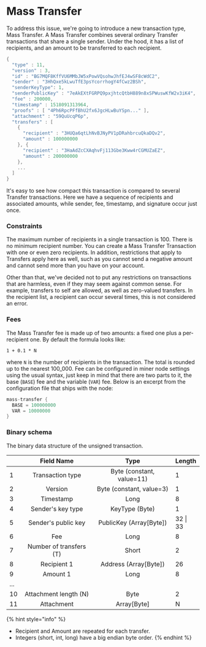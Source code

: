 # Mass Transfer

To address this issue, we're going to introduce a new transaction type, Mass Transfer. A Mass Transfer combines several ordinary Transfer transactions that share a single sender. Under the hood, it has a list of recipients, and an amount to be transferred to each recipient.

```cpp
{
  "type" : 11,
  "version" : 3,
  "id" : "BG7MQF8KffVU6MMbJW5xPowVQsohwJhfEJ4wSF8cWdC2",
  "sender" : "3HhQxe5kLwuTfE3psYcorrhogY4fCwz2BSh",
  "senderKeyType": 1,
  "senderPublicKey" : "7eAkEXtFGRPQ9pxjhtcQtbH889n8xSPWuswKfW2v3iK4",
  "fee" : 200000,
  "timestamp" : 1518091313964,
  "proofs" : [ "4Ph6RpcPFfBhU2fx6JgcHLwBuYSpn..." ],
  "attachment" : "59QuUcqP6p",
  "transfers" : [
    {
      "recipient" : "3HUQa6qtLhNvBJNyPV1pDRahbrcuQkaDQv2",
      "amount" : 100000000
    }, {
      "recipient" : "3HaAdZcCXAqhvFj113Gbe3Kww4rCGMUZaEZ",
      "amount" : 200000000
    },
    ...
  ]
}
```

It's easy to see how compact this transaction is compared to several Transfer transactions. Here we have a sequence of recipients and associated amounts, while sender, fee, timestamp, and signature occur just once.

### Constraints

The maximum number of recipients in a single transaction is 100. There is no minimum recipient number. You can create a Mass Transfer Transaction with one or even zero recipients. In addition, restrictions that apply to Transfers apply here as well, such as you cannot send a negative amount and cannot send more than you have on your account.

Other than that, we've decided not to put any restrictions on transactions that are harmless, even if they may seem against common sense. For example, transfers to self are allowed, as well as zero-valued transfers. In the recipient list, a recipient can occur several times, this is not considered an error.

### Fees

The Mass Transfer fee is made up of two amounts: a fixed one plus a per-recipient one. By default the formula looks like:

```text
1 + 0.1 * N
```

where `N` is the number of recipients in the transaction. The total is rounded up to the nearest 100\_000. Fee can be configured in miner node settings using the usual syntax, just keep in mind that there are two parts to it, the base \(`BASE`\) fee and the variable \(`VAR`\) fee. Below is an excerpt from the configuration file that ships with the node:

```cpp
mass-transfer {
  BASE = 100000000
  VAR = 10000000
}
```

### Binary schema

The binary data structure of the unsigned transaction.

|  | Field Name | Type | Length |
| :--- | :---: | :---: | :--- |
| 1 | Transaction type | Byte \(constant, value=11\) | 1 |
| 2 | Version | Byte \(constant, value=3\) | 1 |
| 3 | Timestamp | Long | 8 |
| 4 | Sender's key type | KeyType \(Byte\) | 1 |
| 5 | Sender's public key | PublicKey \(Array\[Byte\]\) | 32 \| 33 |
| 6 | Fee | Long | 8 |
| 7 | Number of transfers \(T\) | Short | 2 |
| 8 | Recipient 1 | Address \(Array\[Byte\]\) | 26 |
| 9 | Amount 1 | Long | 8 |
| ... |  |  |  |
| 10 | Attachment length \(N\) | Byte | 2 |
| 11 | Attachment | Array\[Byte\] | N |

{% hint style="info" %}
* Recipient and Amount are repeated for each transfer.
* Integers \(short, int, long\) have a big endian byte order.
{% endhint %}

